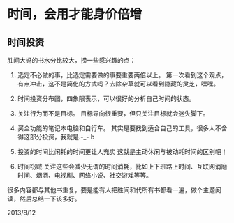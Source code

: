 # 时间，会用才能身价倍增

## 时间投资

胜间大妈的书水分比较大，捞一些感兴趣的点：

1. 选定不必做的事，比选定需要做的事要重要两倍以上。
第一次看到这个观点，有点冲击，这不是简化的方式吗？去除杂草就可以看到隐藏的灵芝，嘿嘿。

2. 时间投资分布图，四象限表示，可以很好的分析自己时间的状态。

3. 关注行为而不是目标。
目标导向很重要，但只关注目标就会迷失脚下。

4. 买全功能的笔记本电脑和自行车。
其实是要找到适合自己的工具，很多人不舍得这部分投资，我就是.-_- b

5. 投资的时间比闲耗的时间更让人充实
这就是主动休闲与被动耗时间的区别吧！

6. 时间窃贼
关注这些会减少无谓的时间消耗，比如上下班路上时间、互联网消磨时间、烟酒、电视剧、网络小说、社交游戏等等。

很多内容都与其他书重复，要是能有人把胜间和代所有书都看一遍，做个主题阅读，然后总结一下该多好。

2013/8/12